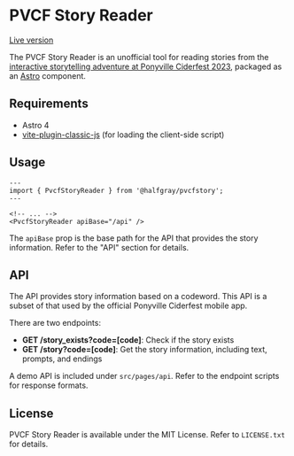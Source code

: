 # PVCF Story Reader

[Live version](https://www.jackgraysonfox.xyz/pvcfstory/)

The PVCF Story Reader is an unofficial tool for reading stories from the [interactive storytelling adventure at Ponyville Ciderfest 2023](https://ponyvilleciderfest.com/2023-storytelling-adventure-alternate-histories/), packaged as an [Astro](http://astro.build/) component.

## Requirements

* Astro 4
* [vite-plugin-classic-js](https://github.com/jack126guy/vite-plugin-classic-js) (for loading the client-side script)

## Usage

```
---
import { PvcfStoryReader } from '@halfgray/pvcfstory';
---

<!-- ... -->
<PvcfStoryReader apiBase="/api" />
```

The `apiBase` prop is the base path for the API that provides the story information. Refer to the "API" section for details.

## API

The API provides story information based on a codeword. This API is a subset of that used by the official Ponyville Ciderfest mobile app.

There are two endpoints:

* **GET /story_exists?code=[code]**: Check if the story exists
* **GET /story?code=[code]**: Get the story information, including text, prompts, and endings

A demo API is included under `src/pages/api`. Refer to the endpoint scripts for response formats.

## License

PVCF Story Reader is available under the MIT License. Refer to `LICENSE.txt` for details.
